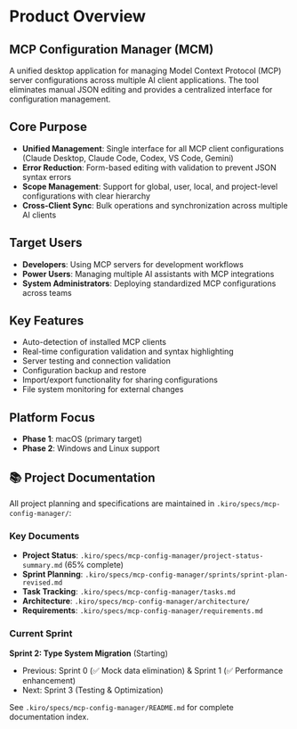 # Product Overview

## MCP Configuration Manager (MCM)

A unified desktop application for managing Model Context Protocol (MCP) server configurations across multiple AI client applications. The tool eliminates manual JSON editing and provides a centralized interface for configuration management.

## Core Purpose
- **Unified Management**: Single interface for all MCP client configurations (Claude Desktop, Claude Code, Codex, VS Code, Gemini)
- **Error Reduction**: Form-based editing with validation to prevent JSON syntax errors
- **Scope Management**: Support for global, user, local, and project-level configurations with clear hierarchy
- **Cross-Client Sync**: Bulk operations and synchronization across multiple AI clients

## Target Users
- **Developers**: Using MCP servers for development workflows
- **Power Users**: Managing multiple AI assistants with MCP integrations  
- **System Administrators**: Deploying standardized MCP configurations across teams

## Key Features
- Auto-detection of installed MCP clients
- Real-time configuration validation and syntax highlighting
- Server testing and connection validation
- Configuration backup and restore
- Import/export functionality for sharing configurations
- File system monitoring for external changes

## Platform Focus
- **Phase 1**: macOS (primary target)
- **Phase 2**: Windows and Linux support

## 📚 Project Documentation

All project planning and specifications are maintained in `.kiro/specs/mcp-config-manager/`:

### Key Documents
- **Project Status**: `.kiro/specs/mcp-config-manager/project-status-summary.md` (65% complete)
- **Sprint Planning**: `.kiro/specs/mcp-config-manager/sprints/sprint-plan-revised.md`
- **Task Tracking**: `.kiro/specs/mcp-config-manager/tasks.md`
- **Architecture**: `.kiro/specs/mcp-config-manager/architecture/`
- **Requirements**: `.kiro/specs/mcp-config-manager/requirements.md`

### Current Sprint
**Sprint 2: Type System Migration** (Starting)
- Previous: Sprint 0 (✅ Mock data elimination) & Sprint 1 (✅ Performance enhancement)
- Next: Sprint 3 (Testing & Optimization)

See `.kiro/specs/mcp-config-manager/README.md` for complete documentation index.